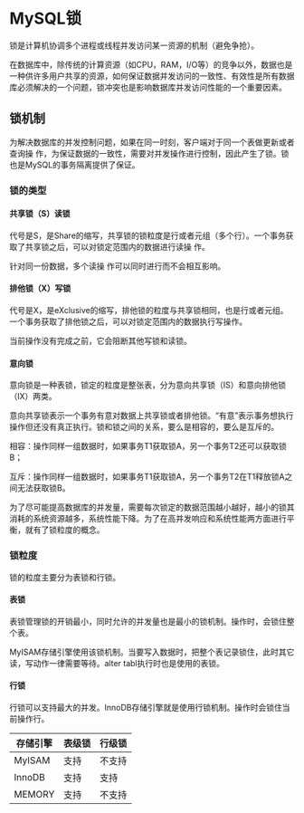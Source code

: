 # MySQL锁

锁是计算机协调多个进程或线程并发访问某一资源的机制（避免争抢）。

在数据库中，除传统的计算资源（如CPU，RAM，I/O等）的竞争以外，数据也是一种供许多用户共享的资源，如何保证数据并发访问的一致性、有效性是所有数据库必须解决的一个问题，锁冲突也是影响数据库并发访问性能的一个重要因素。



## 锁机制

为解决数据库的并发控制问题，如果在同一时刻，客户端对于同一个表做更新或者查询操 作，为保证数据的一致性，需要对并发操作进行控制，因此产生了锁。锁也是MySQL的事务隔离提供了保证。

### 锁的类型

#### 共享锁（S）读锁

代号是S，是Share的缩写，共享锁的锁粒度是行或者元组（多个行）。一个事务获取了共享锁之后，可以对锁定范围内的数据进行读操 作。

针对同一份数据，多个读操 作可以同时进行而不会相互影响。

#### 排他锁（X）写锁

代号是X，是eXclusive的缩写，排他锁的粒度与共享锁相同，也是行或者元组。一个事务获取了排他锁之后，可以对锁定范围内的数据执行写操作。

当前操作没有完成之前，它会阻断其他写锁和读锁。

#### 意向锁

意向锁是一种表锁，锁定的粒度是整张表，分为意向共享锁（IS）和意向排他锁（IX）两类。

意向共享锁表示一个事务有意对数据上共享锁或者排他锁。“有意”表示事务想执行操作但还没有真正执行。锁和锁之间的关系，要么是相容的，要么是互斥的。

相容：操作同样一组数据时，如果事务T1获取锁A，另一个事务T2还可以获取锁B；

互斥：操作同样一组数据时，如果事务T1获取锁A，另一个事务T2在T1释放锁A之间无法获取锁B。



为了尽可能提高数据库的并发量，需要每次锁定的数据范围越小越好，越小的锁其消耗的系统资源越多，系统性能下降。为了在高并发响应和系统性能两方面进行平衡，就有了锁粒度的概念。

### 锁粒度

锁的粒度主要分为表锁和行锁。

#### 表锁

表锁管理锁的开销最小，同时允许的并发量也是最小的锁机制。操作时，会锁住整个表。

MyISAM存储引擎使用该锁机制。当要写入数据时，把整个表记录锁住，此时其它读，写动作一律需要等待。alter tabl执行时也是使用的表锁。

#### 行锁

行锁可以支持最大的并发。InnoDB存储引擎就是使用行锁机制。操作时会锁住当前操作行。

| 存储引擎 | 表级锁 | 行级锁 |
| -------- | ------ | ------ |
| MyISAM   | 支持   | 不支持 |
| InnoDB   | 支持   | 支持   |
| MEMORY   | 支持   | 不支持 |

